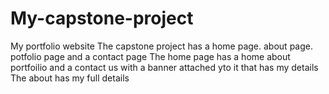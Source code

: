 # My-capstone-project
My portfolio website 
The capstone project has a home page. about page. potfolio page and a contact page 
The home page has a home about portfoilio and a contact us with a banner attached yto it that has my details 
The about has my full details 
